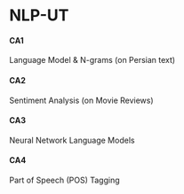 # NLP-UT

#### CA1
Language Model & N-grams (on Persian text)

#### CA2
Sentiment Analysis (on Movie Reviews)

#### CA3
Neural Network Language Models

#### CA4
Part of Speech (POS) Tagging 